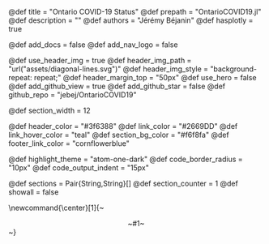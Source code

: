 <!-- META DEFINITIONS -->
@def title       = "Ontario COVID-19 Status"
@def prepath     = "OntarioCOVID19.jl"
@def description = ""
@def authors     = "Jérémy Béjanin"
@def hasplotly   = true

<!--  NAVBAR SPECS -->
@def add_docs     = false
@def add_nav_logo = false

<!-- HEADER SPECS -->
@def use_header_img    = true
@def header_img_path   = "url(\"assets/diagonal-lines.svg\")"
@def header_img_style  = "background-repeat: repeat;"
@def header_margin_top = "50px" <!-- 55-60px ~ touching nav bar -->
@def use_hero          = false
@def add_github_view   = true
@def add_github_star   = false
@def github_repo       = "jebej/OntarioCOVID19"

<!-- SECTION LAYOUT -->
@def section_width = 12

<!-- COLOR PALETTE -->
@def header_color      = "#3f6388"
@def link_color        = "#2669DD"
@def link_hover_color  = "teal"
@def section_bg_color  = "#f6f8fa"
@def footer_link_color = "cornflowerblue"

<!-- CODE LAYOUT -->
@def highlight_theme    = "atom-one-dark"
@def code_border_radius = "10px"
@def code_output_indent = "15px"

<!-- INTERNAL DEFINITIONS -->
@def sections        = Pair{String,String}[]
@def section_counter = 1
@def showall         = false

\newcommand{\center}[1]{~~~<div style="text-align:center;">~~~#1~~~</div>~~~}
